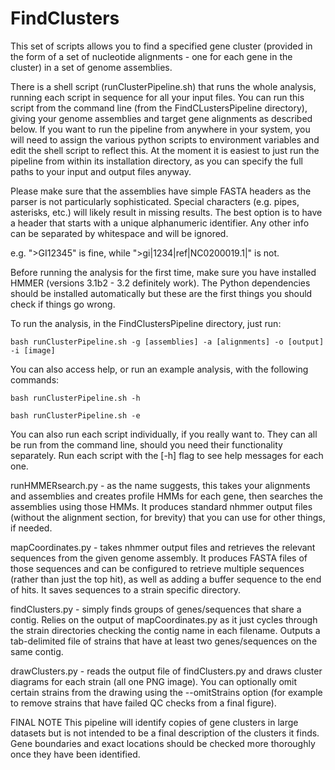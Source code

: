 # FindClusters

This set of scripts allows you to find a specified gene cluster (provided in the form of a set of nucleotide alignments - one for each gene in the cluster) in a set of genome assemblies.

There is a shell script (runClusterPipeline.sh) that runs the whole analysis, running each script in sequence for all your input files. You can run this script from the command line (from the FindCLustersPipeline directory), giving your genome assemblies and target gene alignments as described below. If you want to run the pipeline from anywhere in your system, you will need to assign the various python scripts to environment variables and edit the shell script to reflect this. At the moment it is easiest to just run the pipeline from within its installation directory, as you can specify the full paths to your input and output files anyway.



Please make sure that the assemblies have simple FASTA headers as the parser is not particularly sophisticated. Special characters (e.g. pipes, asterisks, etc.) will likely result in missing results. The best option is to have a header that starts with a unique alphanumeric identifier. Any other info can be separated by whitespace and will be ignored.

e.g. ">GI12345" is fine, while ">gi|1234|ref|NC0200019.1|" is not.



Before running the analysis for the first time, make sure you have installed HMMER (versions 3.1b2 - 3.2 definitely work). The Python dependencies should be installed automatically but these are the first things you should check if things go wrong.

To run the analysis, in the FindClustersPipeline directory, just run:

    bash runClusterPipeline.sh -g [assemblies] -a [alignments] -o [output] -i [image]

You can also access help, or run an example analysis, with the following commands:

    bash runClusterPipeline.sh -h

    bash runClusterPipeline.sh -e


You can also run each script individually, if you really want to. They can all be run from the command line, should you need their functionality separately. Run each script with the [-h] flag to see help messages for each one.

runHMMERsearch.py - as the name suggests, this takes your alignments and assemblies and creates profile HMMs for each gene, then searches the assemblies using those HMMs. It produces standard nhmmer output files (without the alignment section, for brevity) that you can use for other things, if needed.

mapCoordinates.py - takes nhmmer output files and retrieves the relevant sequences from the given genome assembly. It produces FASTA files of those sequences and can be configured to retrieve multiple sequences (rather than just the top hit), as well as adding a buffer sequence to the end of hits. It saves sequences to a strain specific directory.

findClusters.py - simply finds groups of genes/sequences that share a contig. Relies on the output of mapCoordinates.py as it just cycles through the strain directories checking the contig name in each filename. Outputs a tab-delimited file of strains that have at least two genes/sequences on the same contig.

drawClusters.py - reads the output file of findClusters.py and draws cluster diagrams for each strain (all one PNG image). You can optionally omit certain strains from the drawing using the --omitStrains option (for example to remove strains that have failed QC checks from a final figure).



FINAL NOTE
This pipeline will identify copies of gene clusters in large datasets but is not intended to be a final description of the clusters it finds. Gene boundaries and exact locations should be checked more thoroughly once they have been identified.